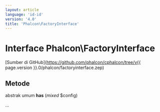 ```yaml
---
layout: article
language: 'id-id'
version: '4.0'
title: 'Phalcon\FactoryInterface'
---
```

# Interface **Phalcon\FactoryInterface**

[Sumber di GitHub](https://github.com/phalcon/cphalcon/tree/v{{ page.version }}.0/phalcon/factoryinterface.zep)

## Metode

abstrak umum **has** (*mixed* $config)

...